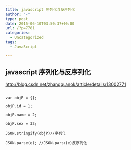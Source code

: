 ```yaml
---
title: javascript 序列化与反序列化
author: "-"
type: post
date: 2015-06-10T03:50:37+00:00
url: /?p=7781
categories:
  - Uncategorized
tags:
  - JavaScript

---
```

## javascript 序列化与反序列化
http://blog.csdn.net/zhangquanok/article/details/13002771


  ```

  var objP = {};

  objP.id = 1;

  objP.name = 2;

  objP.sex = 32;

  JSON.stringify(objP)//序列化

  JSON.parse(e); //JSON.parse(e)反序列化


  ```
